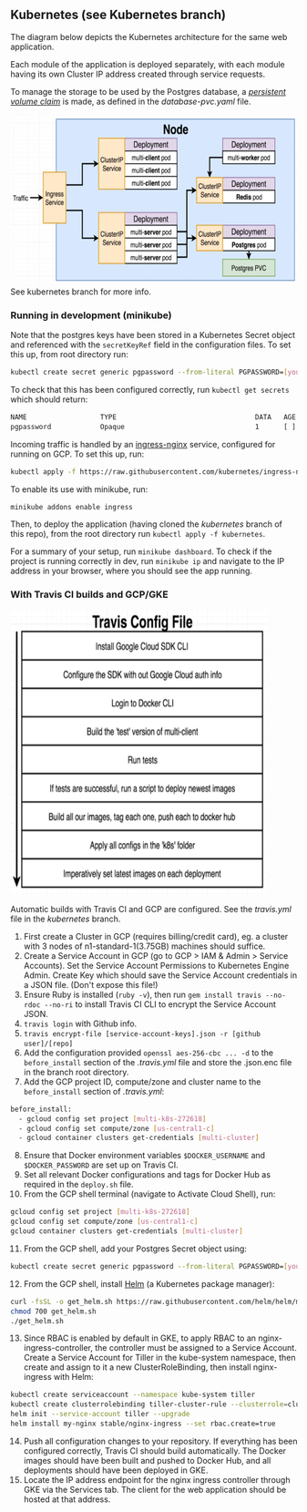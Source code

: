 ## Kubernetes (see Kubernetes branch)
The diagram below depicts the Kubernetes architecture for the same web application.

Each module of the application is deployed separately, with each module having its own Cluster IP address created through service requests.

To manage the storage to be used by the Postgres database, a [_persistent volume claim_](https://kubernetes.io/docs/tasks/configure-pod-container/configure-persistent-volume-storage/) is made, as defined in the _database-pvc.yaml_ file.

<img src="https://raw.githubusercontent.com/clavance/fibonacci/master/k8s.png" width="550" height="300">
See kubernetes branch for more info.

### Running in development (minikube)

Note that the postgres keys have been stored in a Kubernetes Secret object and referenced with the `secretKeyRef` field in the configuration files. To set this up, from root directory run:
```bash
kubectl create secret generic pgpassword --from-literal PGPASSWORD=[your_desired_password]
```
To check that this has been configured correctly, run `kubectl get secrets` which should return:
```bash
NAME                  TYPE                                  DATA   AGE
pgpassword            Opaque                                1      [ ]
```
Incoming traffic is handled by an [ingress-nginx](github.com/kubernetes/ingress-nginx) service, configured for running on GCP. To set this up, run:
```bash
kubectl apply -f https://raw.githubusercontent.com/kubernetes/ingress-nginx/master/deploy/static/mandatory.yaml
```
To enable its use with minikube, run:
```bash
minikube addons enable ingress
```

Then, to deploy the application (having cloned the _kubernetes_ branch of this repo), from the root directory run `kubectl apply -f kubernetes`.

For a summary of your setup, run `minikube dashboard`. To check if the project is running correctly in dev, run `minikube ip` and navigate to the IP address in your browser, where you should see the app running.

### With Travis CI builds and GCP/GKE
<img src="https://raw.githubusercontent.com/clavance/fibonacci/master/travis.png" width="450" height="500">

Automatic builds with Travis CI and GCP are configured. See the _travis.yml_ file in the _kubernetes_ branch.
1. First create a Cluster in GCP (requires billing/credit card), eg. a cluster with 3 nodes of n1-standard-1(3.75GB) machines should suffice.
2. Create a Service Account in GCP (go to GCP > IAM & Admin > Service Accounts). Set the Service Account Permissions to Kubernetes Engine Admin. Create Key which should save the Service Account credentials in a JSON file. (Don't expose this file!)
3. Ensure Ruby is installed (`ruby -v`), then run `gem install travis --no-rdoc --no-ri` to install Travis CI CLI to encrypt the Service Account JSON.
4. `travis login` with Github info.
5. `travis encrypt-file [service-account-keys].json -r [github user]/[repo]`
6. Add the configuration provided `openssl aes-256-cbc ... -d` to the `before_install` section of the _.travis.yml_ file and store the .json.enc file in the branch root directory.
7. Add the GCP project ID, compute/zone and cluster name to the `before_install` section of _.travis.yml_:
```bash
before_install:
  - gcloud config set project [multi-k8s-272618]
  - gcloud config set compute/zone [us-central1-c]
  - gcloud container clusters get-credentials [multi-cluster]
```
8. Ensure that Docker environment variables `$DOCKER_USERNAME` and `$DOCKER_PASSWORD` are set up on Travis CI.
9. Set all relevant Docker configurations and tags for Docker Hub as required in the `deploy.sh` file.
10. From the GCP shell terminal (navigate to Activate Cloud Shell), run:
```bash
gcloud config set project [multi-k8s-272618]
gcloud config set compute/zone [us-central1-c]
gcloud container clusters get-credentials [multi-cluster]
```
11. From the GCP shell, add your Postgres Secret object using:
```bash
kubectl create secret generic pgpassword --from-literal PGPASSWORD=[your_desired_password]
```
12. From the GCP shell, install [Helm](github.com/helm/helm) (a Kubernetes package manager):
```bash
curl -fsSL -o get_helm.sh https://raw.githubusercontent.com/helm/helm/master/scripts/get-helm-3
chmod 700 get_helm.sh
./get_helm.sh
```
13. Since RBAC is enabled by default in GKE, to apply RBAC to an nginx-ingress-controller, the controller must be assigned to a Service Account. Create a Service Account for Tiller in the kube-system namespace, then create and assign to it a new ClusterRoleBinding, then install nginx-ingress with Helm:
```bash
kubectl create serviceaccount --namespace kube-system tiller
kubectl create clusterrolebinding tiller-cluster-rule --clusterrole=cluster-admin --serviceaccount=kube-system:tiller
helm init --service-account tiller --upgrade
helm install my-nginx stable/nginx-ingress --set rbac.create=true
```
14. Push all configuration changes to your repository. If everything has been configured correctly, Travis CI should build automatically. The Docker images should have been built and pushed to Docker Hub, and all deployments should have been deployed in GKE.
15. Locate the IP address endpoint for the nginx ingress controller through GKE via the Services tab. The client for the web application should be hosted at that address.
